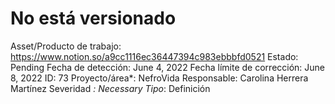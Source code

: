 # No está versionado

Asset/Producto de trabajo: https://www.notion.so/a9cc1116ec36447394c983ebbbfd0521 
Estado: Pending
Fecha de detección: June 4, 2022
Fecha límite de corrección: June 8, 2022
ID: 73
Proyecto/área*: NefroVida
Responsable: Carolina Herrera Martínez
Severidad *: Necessary
Tipo*: Definición